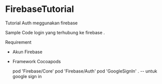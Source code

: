 # FirebaseTutorial

Tutorial Auth meggunakan firebase

Sample Code login yang terhubung ke firebase .

Requirement 
- Akun Firebase
- Framework Cocoapods
  
  pod 'Firebase/Core'
  pod 'Firebase/Auth'
  pod 'GoogleSignIn' . -- untuk google sign in


